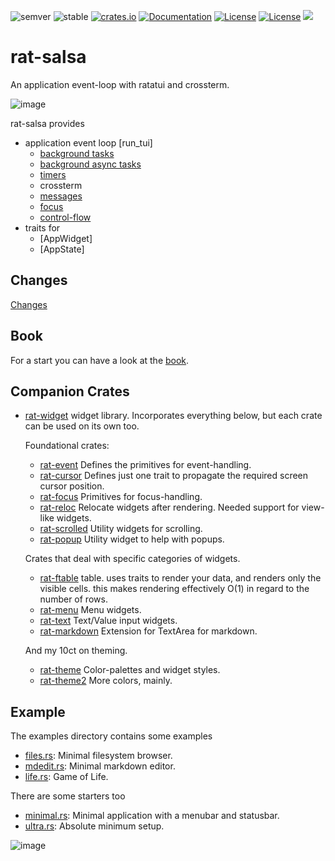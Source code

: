 ![semver](https://img.shields.io/badge/semver-☑-FFD700)
![stable](https://img.shields.io/badge/stability-stable-8A2BE2)
[![crates.io](https://img.shields.io/crates/v/rat-salsa.svg)](https://crates.io/crates/rat-salsa)
[![Documentation](https://docs.rs/rat-salsa/badge.svg)](https://docs.rs/rat-salsa)
[![License](https://img.shields.io/badge/license-MIT-blue.svg)](https://opensource.org/licenses/MIT)
[![License](https://img.shields.io/badge/license-APACHE-blue.svg)](https://www.apache.org/licenses/LICENSE-2.0)
![](https://tokei.rs/b1/github/thscharler/rat-salsa)

# rat-salsa

An application event-loop with ratatui and crossterm.

![image][refMDEditGif]

rat-salsa provides

- application event loop [run_tui]
    - [background tasks](AppContext::spawn)
    - [background async tasks](AppContext::spawn_async)
    - [timers](AppContext::add_timer)
    - crossterm
    - [messages](AppContext::queue)
    - [focus](AppContext::focus)
    - [control-flow](Control)
- traits for
    - [AppWidget]
    - [AppState]

## Changes

[Changes](https://github.com/thscharler/rat-salsa/blob/master/rat-salsa/changes.md)

## Book

For a start you can have a look at the [book][refRSBook].

## Companion Crates

* [rat-widget](https://docs.rs/rat-widget)
  widget library. Incorporates everything below, but each crate
  can be used on its own too.

  Foundational crates:

    * [rat-event](https://docs.rs/rat-event)
      Defines the primitives for event-handling.
    * [rat-cursor](https://docs.rs/rat-cursor)
      Defines just one trait to propagate the required screen cursor position.
    * [rat-focus](https://docs.rs/rat-focus)
      Primitives for focus-handling.
    * [rat-reloc](https://docs.rs/rat-reloc)
      Relocate widgets after rendering. Needed support for view-like widgets.
    * [rat-scrolled](https://docs.rs/rat-scrolled)
      Utility widgets for scrolling.
    * [rat-popup](https://docs.rs/rat-popup)
      Utility widget to help with popups.

  Crates that deal with specific categories of widgets.

    * [rat-ftable](https://docs.rs/rat-ftable)
      table. uses traits to render your data, and renders only the visible cells.
      this makes rendering effectively O(1) in regard to the number of rows.
    * [rat-menu](https://docs.rs/rat-menu)
      Menu widgets.
    * [rat-text](https://docs.rs/rat-text)
      Text/Value input widgets.
    * [rat-markdown](https://docs.rs/rat-markdown)
      Extension for TextArea for markdown.

  And my 10ct on theming.

    * [rat-theme](https://docs.rs/rat-theme)
      Color-palettes and widget styles.
    * [rat-theme2](https://docs.rs/rat-theme2)
      More colors, mainly.

## Example

The examples directory contains some examples

- [files.rs][refFiles]: Minimal filesystem browser.
- [mdedit.rs][refMDEdit]: Minimal markdown editor.
- [life.rs][refLife]: Game of Life.

There are some starters too

- [minimal.rs][refMinimal]: Minimal application with a menubar and statusbar.
- [ultra.rs][refUltra]: Absolute minimum setup.

![image][refFilesGif]


[refFilesGif]: https://github.com/thscharler/rat-salsa/blob/master/rat-salsa/files.gif?raw=true

[refMDEditGif]: https://github.com/thscharler/rat-salsa/blob/master/rat-salsa/mdedit.gif?raw=true

[refLife]: https://github.com/thscharler/rat-salsa/blob/master/rat-salsa/examples/life.rs

[refMDEdit]: https://github.com/thscharler/rat-salsa/blob/master/rat-salsa/examples/mdedit.rs

[refFiles]: https://github.com/thscharler/rat-salsa/blob/master/rat-salsa/examples/files.rs

[refMinimal]: https://github.com/thscharler/rat-salsa/blob/master/rat-salsa/examples/minimal.rs

[refUltra]: https://github.com/thscharler/rat-salsa/blob/master/rat-salsa/examples/ultra.rs

[refRSBook]: https://thscharler.github.io/rat-salsa/